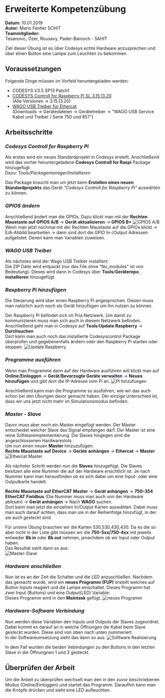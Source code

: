# __Erweiterte Kompetenzübung__
__Datum:__ 10.01.2019  
__Autor:__ Mario Fentler 5CHIT  
__Teammitglieder:__  
Tesanovic, Özer, Rousavy, Pader-Barosch - 5AHIT

Ziel dieser Übung ist es über Codesys echte Hardware anzusprechen und über einen Button eine Lampe zum Leuchten zu bekommen.

## __Voraussetzungen__
Folgende Dinge müssen im Vorfeld heruntergeladen werden:  
* CODESYS V3.5 SP13 Patch1  
* [CODESYS Controll for Raspberry Pi SL 3.15.13.20](https://store.codesys.com/codesys-control-for-raspberry-pi-sl.html#Alle%20Versionen)  
(Alle Versionen -> 3.15.13.20)  
* [WAGO USB Treiber für Ethercat](https://www.wago.com/at/io-systeme/feldbuskoppler-ethercat/p/750-354)  
(Downloads -> Gerätedateien -> Gerätetreiber -> "WAGO USB Service Kabel und Treiber / Serie 750 und 857")

## __Arbeitsschritte__
### ___Codesys Controll for Raspberry Pi___
Als erstes wird ein neues Standardprojekt in Codesys erstellt. Anschließend wird das vorher heruntergeladene __Codesys Controll for Raspi__ Package hinzugefügt.  
Dazu: _Tools/Packagemanager/Installieren_  

Das Package braucht man um jetzt beim __Erstellen eines neuen Standardprojekts__ das Gerät _"Codesys Controll for Raspberry Pi"_ auswählen zu können.  

### ___GPIOS ändern___
Anschließend ändert man die GPIOs. Dazu klickt man mit der __Rechten Maustaste auf GPIOS A/B__ -> __Gerät aktualisieren__ -> __GPIOS B+__
![GPIOS A/B](images/gpios_ab.PNG)  
Wenn man jetzt nochmal mit der Rechten Maustaste auf die GPIOs klickt -> E/A-Abbild bearbeiten -> dann sind dort die GPIO In-/Output Adressen aufgelistet. Denen kann man Variablen zuweisen.  

### ___WAGO USB Treiber___
Als nächstes wird der Wago USB Treiber installiert:  
Die ZIP Datei wird entpackt (nur das File ohne "No_modules" ist von Bedeutung). Dieses wird dann in Codesys über __Tools__/__Geräterepo__, __installieren__ hinzugefügt.  

### ___Raspberry Pi hinzufügen___
Die Steuerung wird über einen Raspberry Pi angesprochen. Diesen muss man natürlich auch noch als Gerät hinzufügen um ihn nutzen zu können.

Der Raspberry Pi befindet sich im Pria Netzwerk. Um damit zu kommunizieren muss man sich auch in diesem Netzwerk befinden. Anschließend geht man in Codesys auf __Tools__/__Update Raspberry__ -> __Durchsuchen__  
Dort kann man auch noch das installierte Codesyscontrol Package überprüfen und gegebenenfalls ändern oder den Raspberry Pi starten oder stoppen.
![Update Raspberry](images/tools_updateRB_ip.PNG)

### ___Programme ausführen___
Wenn man Programme dann auf der Hardware ausführen will klickt man auf __Online__/__Einloggen__ -> __Gerät__/__Bevorzugte Geräte verwalten__ -> __Neues hinzufügen__ und gibt dort die IP-Adresse vom Pi an.
![Pi hinzufuegen](images/neuesGeraet.PNG)

Anschließend kann man die Programme so ausführen, wie wir das auch schon bei den Übungen davor gemacht haben. Der einzige Unterschied ist, dass wir uns jetzt nicht mehr im Simulationsmodus befinden.

### ___Master - Slave___
Davor muss aber noch ein Master eingefügt werden. Der Master entscheidet welcher Slave das Signal empfangen darf. Der Master ist eine reine Softwareimplementierung. Die Slaves hingegen sind die angeschlossenen Hardwareslots.  
Um nun einen neuen __Master__ hinzuzufügen:  
__Rechte Maustaste auf Device__ -> __Geräte anhängen__ -> __Ethercat__ -> __Master__
![Ethercat Master](images/master.PNG)

Als nächster Schritt werden nun die __Slaves__ hinzugefügt. Die Slaves besitzen alle eine Nummer die auf der Hardware ersichtlich ist. Je nach Nummer kann man herausfinden ob es sich dabei um eine Input- oder eine Outputkarte handelt.  

__Rechte Maustaste auf EtherCAT Master__ -> __Gerät anhängen__ -> __750-354 EtherCAT Fieldbus__ (Die Nummer muss man auch von der Hardware ablesen) -> __Gerät anhängen__ -> Nach __WAGO__ suchen.  
Dort kann man jetzt die einzelnen In/Output Karten auswählen. Dabei muss man auch darauf achten, dass man sie in der Reihenfolge hinzufügt, in der sie auch gesteckt sind.

Für unsere Übung brauchen wir die Karten 530,530,430,430. Da es die so aber nicht in der Liste gibt müssen wir die __750-5xx/750-4xx__ mit jeweils entweder __8b in__ oder __8b out__ nehmen, jenachdem ob wir Input oder Output haben.  
Das Resultat sieht dann so aus:  
![Master-Slave](images/masterSlave.PNG)

### ___Hardware anschließen___
Nun ist es an der Zeit die Schalter und die LED anzuschließen. Nachdem das gemacht wurde, wird ein __neues Programm (FUP)__ erstellt welches auf Button Inputs reagiert und die Lampe einschaltet. Dieses Programm hat zwei Input (Buttons) und eine Output(LED) Variable.  
Dieses Programm wird in den __Maintask__ gefügt.
![neues Programm](images/prog.PNG)

### ___Hardware-Software Verbindung___
Nun werden diese Variablen den Inputs und Outputs der Slaves zugeordnet. Dabei kommt es darauf an in welche Öffnungen die Kabel beim Slave gesteckt wurden. Diese sind von oben nach unten nummeriert.  
In der Softwareumsetzung sieht das dann so aus:
![Software Realisierung](images/sw.PNG)

In dem Fall wurden die beiden Vebindungen zu den Buttons in den letzten Slave in die Öffnungnen 1 und 2 gesteckt.

## __Überprüfen der Arbeit__
Um die Arbeit zu überprüfen wechselt man den in den zuvor beschriebenen Modus (Online/Einloggen) und startet das Programm. Daraufhin kann man die Knöpfe drücken und sieht eine LED aufleuchten.